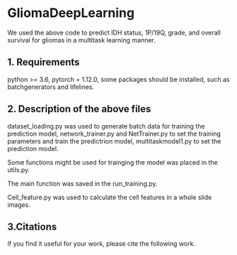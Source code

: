 # GliomaDeepLearning
We used the above code to predict IDH status, 1P/19Q, grade, and overall survival for gliomas in a multitask learning manner.

## 1. Requirements
   
   python >= 3.6, pytorch = 1.12.0, some packages should be installed, such as batchgenerators and lifelines.

## 2. Description of the above files
dataset_loading.py was used to generate batch data for training the prediction model, network_trainer.py and NetTrainer.py to set the training parameters and train the predictrion model, multitaskmodel1.py to set the prediction model.

Some functions might be used for trainging the model was placed in the utils.py.

The main function was saved in the run_training.py.

Cell_feature.py was used to calculate the cell features in a whole slide images.

## 3.Citations
If you find it useful for your work, please cite the following work.


